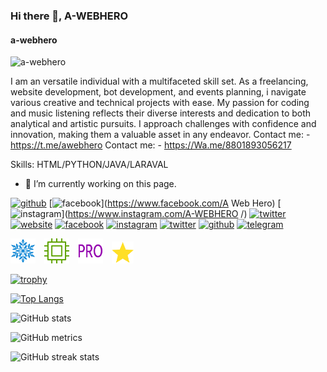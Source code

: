 ### Hi there 👋, A-WEBHERO 
#### a-webhero 
![a-webhero ](https://arturssmirnovs.github.io/github-profile-readme-)

I am an versatile individual with a multifaceted skill set. As a freelancing, website development, bot development, and events planning, i navigate various creative and technical projects with ease. My passion for coding and music listening reflects their diverse interests and dedication to both analytical and artistic pursuits. I approach challenges with confidence and innovation, making them a valuable asset in any endeavor.
Contact me: -https://t.me/awebhero
Contact me: - https://Wa.me/8801893056217

Skills: HTML/PYTHON/JAVA/LARAVAL

- 🔭 I’m currently working on this page. 


[<img src='https://cdn.jsdelivr.net/npm/simple-icons@3.0.1/icons/github.svg' alt='github' height='40'>](https://github.com/a-webhero)  [<img src='https://cdn.jsdelivr.net/npm/simple-icons@3.0.1/icons/facebook.svg' alt='facebook' height='40'>](https://www.facebook.com/A Web Hero)  [<img src='https://cdn.jsdelivr.net/npm/simple-icons@3.0.1/icons/instagram.svg' alt='instagram' height='40'>](https://www.instagram.com/A-WEBHERO /)  [<img src='https://cdn.jsdelivr.net/npm/simple-icons@3.0.1/icons/twitter.svg' alt='twitter' height='40'>](https://twitter.com/A-WEBHERO )  [<img src='https://cdn.jsdelivr.net/npm/simple-icons@3.0.1/icons/icloud.svg' alt='website' height='40'>](www.digitalcoreunion.xyz)  [<img src='https://cdn.jsdelivr.net/npm/simple-icons@3.0.1/icons/facebook.svg' alt='facebook' height='40'>](https://www.facebook.com/profile.php?id=61568294831601&mibextid=ZbWKwL)  [<img src='https://cdn.jsdelivr.net/npm/simple-icons@3.0.1/icons/instagram.svg' alt='instagram' height='40'>](https://www.instagram.com/awebhero?igsh=MXE5am04Z203ZGRjZA==)  [<img src='https://cdn.jsdelivr.net/npm/simple-icons@3.0.1/icons/twitter.svg' alt='twitter' height='40'>](https://x.com/Digitalcunion24?t=AhvCdhLvnJpTyRhDEhX0xQ&s=09)  [<img src='https://cdn.jsdelivr.net/npm/simple-icons@3.0.1/icons/github.svg' alt='github' height='40'>](https://github.com/a-webhero)  [<img src='https://cdn.jsdelivr.net/npm/simple-icons@3.0.1/icons/telegram.svg' alt='telegram' height='40'>](t.me/awebhero)  

<a href='https://archiveprogram.github.com/'><img src='https://raw.githubusercontent.com/acervenky/animated-github-badges/master/assets/acbadge.gif' width='40' height='40'></a> <a href='https://docs.github.com/en/developers'><img src='https://raw.githubusercontent.com/acervenky/animated-github-badges/master/assets/devbadge.gif' width='40' height='40'></a> <a href='https://github.com/pricing'><img src='https://raw.githubusercontent.com/acervenky/animated-github-badges/master/assets/pro.gif' width='40' height='40'></a> <a href='https://stars.github.com/'><img src='https://raw.githubusercontent.com/acervenky/animated-github-badges/master/assets/starbadge.gif' width='35' height='35'></a> 

[![trophy](https://github-profile-trophy.vercel.app/?username=a-webhero)](https://github.com/ryo-ma/github-profile-trophy)

[![Top Langs](https://github-readme-stats.vercel.app/api/top-langs/?username=a-webhero)](https://github.com/anuraghazra/github-readme-stats)

![GitHub stats](https://github-readme-stats.vercel.app/api?username=a-webhero&show_icons=true)  

![GitHub metrics](https://metrics.lecoq.io/a-webhero)  

![GitHub streak stats](https://streak-stats.demolab.com/?user=a-webhero)  

